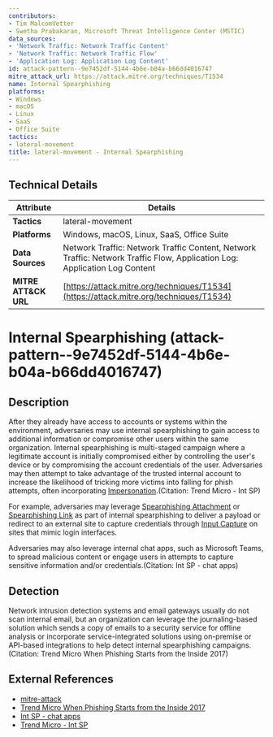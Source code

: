 ```yaml
---
contributors:
- Tim MalcomVetter
- Swetha Prabakaran, Microsoft Threat Intelligence Center (MSTIC)
data_sources:
- 'Network Traffic: Network Traffic Content'
- 'Network Traffic: Network Traffic Flow'
- 'Application Log: Application Log Content'
id: attack-pattern--9e7452df-5144-4b6e-b04a-b66dd4016747
mitre_attack_url: https://attack.mitre.org/techniques/T1534
name: Internal Spearphishing
platforms:
- Windows
- macOS
- Linux
- SaaS
- Office Suite
tactics:
- lateral-movement
title: lateral-movement - Internal Spearphishing
---
```


## Technical Details

| Attribute | Details |
|-----------|----------|
| **Tactics** | lateral-movement |
| **Platforms** | Windows, macOS, Linux, SaaS, Office Suite |
| **Data Sources** | Network Traffic: Network Traffic Content, Network Traffic: Network Traffic Flow, Application Log: Application Log Content |
| **MITRE ATT&CK URL** | [https://attack.mitre.org/techniques/T1534](https://attack.mitre.org/techniques/T1534) |

# Internal Spearphishing (attack-pattern--9e7452df-5144-4b6e-b04a-b66dd4016747)

## Description
After they already have access to accounts or systems within the environment, adversaries may use internal spearphishing to gain access to additional information or compromise other users within the same organization. Internal spearphishing is multi-staged campaign where a legitimate account is initially compromised either by controlling the user's device or by compromising the account credentials of the user. Adversaries may then attempt to take advantage of the trusted internal account to increase the likelihood of tricking more victims into falling for phish attempts, often incorporating [Impersonation](https://attack.mitre.org/techniques/T1656).(Citation: Trend Micro - Int SP)

For example, adversaries may leverage [Spearphishing Attachment](https://attack.mitre.org/techniques/T1566/001) or [Spearphishing Link](https://attack.mitre.org/techniques/T1566/002) as part of internal spearphishing to deliver a payload or redirect to an external site to capture credentials through [Input Capture](https://attack.mitre.org/techniques/T1056) on sites that mimic login interfaces.

Adversaries may also leverage internal chat apps, such as Microsoft Teams, to spread malicious content or engage users in attempts to capture sensitive information and/or credentials.(Citation: Int SP - chat apps)

## Detection
Network intrusion detection systems and email gateways usually do not scan internal email, but an organization can leverage the journaling-based solution which sends a copy of emails to a security service for offline analysis or incorporate service-integrated solutions using on-premise or API-based integrations to help detect internal spearphishing campaigns.(Citation: Trend Micro When Phishing Starts from the Inside 2017)

## External References
- [mitre-attack](https://attack.mitre.org/techniques/T1534)
- [Trend Micro When Phishing Starts from the Inside 2017](https://blog.trendmicro.com/phishing-starts-inside/)
- [Int SP - chat apps](https://www.microsoft.com/en-us/security/blog/2023/08/02/midnight-blizzard-conducts-targeted-social-engineering-over-microsoft-teams/)
- [Trend Micro - Int SP](https://www.trendmicro.com/en_us/research.html)
